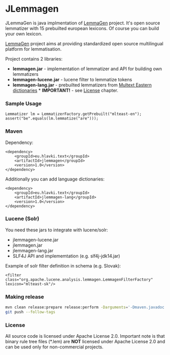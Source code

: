# JLemmagen

JLemmaGen is java implmentation of [LemmaGen][lemmagen] project. It's open source lemmatizer with 15 prebuilted european lexicons.
Of course you can build your own lexicon.

[LemmaGen][lemmagen] project aims at providing standardized open source multilingual platform for lemmatisation.

Project contains 2 libraries:

*    **lemmagen.jar** - implementation of lemmatizer and API for building own lemmatizers
*    **lemmagen-lucene.jar** - lucene filter to lemmatize tokens
*    **lemmagen-lang.jar** - prebuilted lemmatizers from [Multext Eastern dictionaries][multeast]
    * **IMPORTANT!**  - see [License](#markdown-header-license) chapter.

### Sample Usage
    Lemmatizer lm = LemmatizerFactory.getPrebuilt("mlteast-en");
    assert("be".equals(lm.lemmatize("are")));

### Maven

Dependency:

    <dependency>
        <groupId>eu.hlavki.text</groupId>
        <artifactId>jlemmagen</groupId>
        <version>1.0</version>
    </dependency>

Additionally you can add language dictionaries:

    <dependency>
        <groupId>eu.hlavki.text</groupId>
        <artifactId>jlemmagen-lang</groupId>
        <version>1.0</version>
    </dependency>

### Lucene (Solr)
You need these jars to integrate with lucene/solr:

*    jlemmagen-lucene.jar
*    jlemmagen.jar
*    jlemmagen-lang.jar
*    SLF4J API and implememtation (e.g. slf4j-jdk14.jar)

Example of solr filter definition in schema (e.g. Slovak):

    <filter class="org.apache.lucene.analysis.lemmagen.LemmagenFilterFactory" lexicon="mlteast-sk"/>


### Making release

```bash
mvn clean release:prepare release:perform -Darguments='-Dmaven.javadoc.failOnError=false'
git push --follow-tags
```

### License

All source code is licensed under Apache License 2.0. Important note is that binary rule tree files (*.lem) are **NOT** licensed under Apache License 2.0 and can be used only for non-commercial projects.

[lemmagen]: http://lemmatise.ijs.si/Software/Version3
[multeast]: http://nl.ijs.si/ME/V4/
